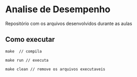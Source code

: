 # Analise de Desempenho

Repositório com os arquivos desenvolvidos durante as aulas

## Como executar

```
make  // compila

make run // executa

make clean // remove os arquivos executaveis
```
